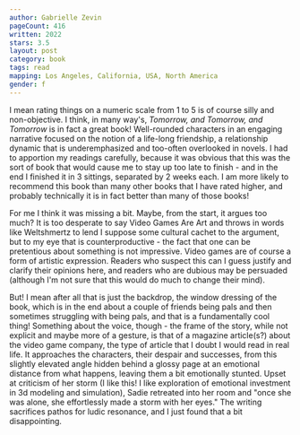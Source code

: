 ```yaml
---
author: Gabrielle Zevin
pageCount: 416
written: 2022
stars: 3.5
layout: post
category: book
tags: read
mapping: Los Angeles, California, USA, North America
gender: f
---
```


I mean rating things on a numeric scale from 1 to 5 is of course silly and non-objective. I think, in many way's, _Tomorrow, and Tomorrow, and Tomorrow_ is in fact a great book! Well-rounded characters in an engaging narrative focused on the notion of a life-long friendship, a relationship dynamic that is underemphasized and too-often overlooked in novels. I had to apportion my readings carefully, because it was obvious that this was the sort of book that would cause me to stay up too late to finish - and in the end I finished it in 3 sittings, separated by 2 weeks each. I am more likely to recommend this book than many other books that I have rated higher, and probably technically it is in fact better than many of those books!

For me I think it was missing a bit. Maybe, from the start, it argues too much? It is too desperate to say Video Games Are Art and throws in words like Weltshmertz to lend I suppose some cultural cachet to the argument, but to my eye that is counterproductive - the fact that one can be pretentious about something is not impressive. Video games are of course a form of artistic expression. Readers who suspect this can I guess justify and clarify their opinions here, and readers who are dubious may be persuaded (although I'm not sure that this would do much to change their mind).

But! I mean after all that is just the backdrop, the window dressing of the book, which is in the end about a couple of friends being pals and then sometimes struggling with being pals, and that is a fundamentally cool thing! Something about the voice, though - the frame of the story, while not explicit and maybe more of a gesture, is that of a magazine article(s?) about the video game company, the type of article that I doubt I would read in real life. It approaches the characters, their despair and successes, from this slightly elevated angle hidden behind a glossy page at an emotional distance from what happens, leaving them a bit emotionally stunted. Upset at criticism of her storm (I like this! I like exploration of emotional investment in 3d modeling and simulation), Sadie retreated into her room and "once she was alone, she effortlessly made a storm with her eyes." The writing sacrifices pathos for ludic resonance, and I just found that a bit disappointing.
